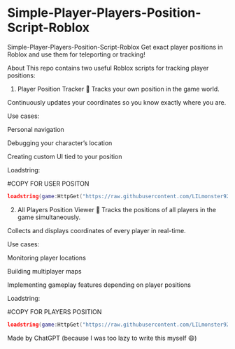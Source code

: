 # Simple-Player-Players-Position-Script-Roblox
Simple-Player-Players-Position-Script-Roblox
Get exact player positions in Roblox and use them for teleporting or tracking!

About
This repo contains two useful Roblox scripts for tracking player positions:

1. Player Position Tracker 👤
Tracks your own position in the game world.

Continuously updates your coordinates so you know exactly where you are.

Use cases:

Personal navigation

Debugging your character’s location

Creating custom UI tied to your position

Loadstring:

#COPY FOR USER POSITON

```lua
loadstring(game:HttpGet("https://raw.githubusercontent.com/LILmonster9285/Simple-Player-Players-Postion-Script-Roblox/main/User%20Position.lua"))()
```
2. All Players Position Viewer 👥
Tracks the positions of all players in the game simultaneously.

Collects and displays coordinates of every player in real-time.

Use cases:

Monitoring player locations

Building multiplayer maps

Implementing gameplay features depending on player positions

Loadstring:

#COPY FOR PLAYERS POSITION

```lua
loadstring(game:HttpGet("https://raw.githubusercontent.com/LILmonster9285/Simple-Player-Players-Postion-Script-Roblox/main/Players%20Position.lua"))()
```
Made by ChatGPT (because I was too lazy to write this myself 😄)
